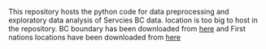 This repository hosts the python code for data preprocessing and exploratory data analysis of Servcies BC data.
location is too big to host in the repository. 
BC boundary has been downloaded from [here](https://www12.statcan.gc.ca/census-recensement/alternative_alternatif.cfm?l=eng&dispext=zip&teng=lpr_000b21a_e.zip&k=%20%20%20130596&loc=//www12.statcan.gc.ca/census-recensement/2021/geo/sip-pis/boundary-limites/files-fichiers/lpr_000b21a_e.zip) and
First nations locations have been downloaded from [here](https://open.canada.ca/data/en/dataset/b6567c5c-8339-4055-99fa-63f92114d9e4/resource/9723c90c-2d83-42bd-bd81-aa663dbae23c?inner_span=True)
